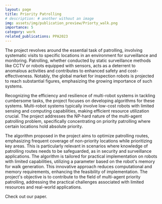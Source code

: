 ```yaml
---
layout: page
title: Priority Patrolling
# description: # another without an image
img: assets/img/publication_preview/Priorty_walk.png
importance: 5
category: work
related_publications: PPA2023
---
```

The project revolves around the essential task of patrolling, involving systematic visits to specific locations in an environment for surveillance and monitoring. Patrolling, whether conducted by static surveillance methods like CCTV or robots equipped with sensors, acts as a deterrent to anomalous activities and contributes to enhanced safety and cost-effectiveness. Notably, the global market for inspection robots is projected to reach substantial figures, emphasizing the growing importance of such systems.

Recognizing the efficiency and resilience of multi-robot systems in tackling cumbersome tasks, the project focuses on developing algorithms for these systems. Multi-robot systems typically involve low-cost robots with limited sensing and computing capabilities, making efficient resource utilization crucial. The project addresses the NP-hard nature of the multi-agent patrolling problem, specifically concentrating on priority patrolling where certain locations hold absolute priority.

The algorithm proposed in the project aims to optimize patrolling routes, emphasizing frequent coverage of non-priority locations while prioritizing key areas. This is particularly relevant in scenarios where knowledge of patrolling routes needs to be safeguarded, as in security and surveillance applications. The algorithm is tailored for practical implementation on robots with limited capabilities, utilizing a parameter based on the robot's memory for walk generation. This innovative approach reduces computational and memory requirements, enhancing the feasibility of implementation. The project's objective is to contribute to the field of multi-agent priority patrolling, addressing the practical challenges associated with limited resources and real-world applications.

Check out our paper.